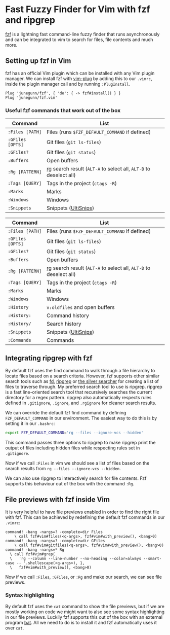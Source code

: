 # Fast Fuzzy Finder for Vim with fzf and ripgrep

[fzf](https://github.com/junegunn/fzf) is a lightning fast command-line fuzzy finder that runs asynchronously and can be integrated to vim to search for files, file contents and much more.

## Setting up fzf in Vim

fzf has an official Vim plugin which can be installed with any Vim plugin manager. We can install fzf with [vim-plug](https://github.com/junegunn/vim-plug) by adding this to our `.vimrc`, inside the plugin manager call and by running `:PlugInstall`.

```
Plug 'junegunn/fzf', { 'do': { -> fzf#install() } }
Plug 'junegunn/fzf.vim'
```

### Useful fzf commands that work out of the box

<table>
<thead>
<tr>
<th>Command</th>
<th>List</th>
</tr>
</thead>
<tbody>
<tr>
<td><code>:Files [PATH]</code></td>
<td>Files (runs <code>$FZF_DEFAULT_COMMAND</code> if defined)</td>
</tr>
<tr>
<td><code>:GFiles [OPTS]</code></td>
<td>Git files (<code>git ls-files</code>)</td>
</tr>
<tr>
<td><code>:GFiles?</code></td>
<td>Git files (<code>git status</code>)</td>
</tr>
<tr>
<td><code>:Buffers</code></td>
<td>Open buffers</td>
</tr>
<tr>
<td><code>:Rg [PATTERN]</code></td>
<td><a href="https://github.com/BurntSushi/ripgrep">rg</a> search result (<code>ALT-A</code> to select all, <code>ALT-D</code> to deselect all)</td>
</tr>
<tr>
<td><code>:Tags [QUERY]</code></td>
<td>Tags in the project (<code>ctags -R</code>)</td>
</tr>
<tr>
<td><code>:Marks</code></td>
<td>Marks</td>
</tr>
<tr>
<td><code>:Windows</code></td>
<td>Windows</td>
</tr>
<tr>
<td><code>:Snippets</code></td>
<td>Snippets (<a href="https://github.com/SirVer/ultisnips">UltiSnips</a>)</td>
</tr>
</tbody>
</table>

| Command           | List                                                                                                                    |
| ---               | ---                                                                                                                     |
| `:Files [PATH]`   | Files (runs `$FZF_DEFAULT_COMMAND` if defined)                                                                          |
| `:GFiles [OPTS]`  | Git files (`git ls-files`)                                                                                              |
| `:GFiles?`        | Git files (`git status`)                                                                                                |
| `:Buffers`        | Open buffers                                                                                                            |
| `:Rg [PATTERN]`   | [rg](https://github.com/BurntSushi/ripgrep) search result (`ALT-A` to select all, `ALT-D` to deselect all)              |
| `:Tags [QUERY]`   | Tags in the project (`ctags -R`)                                                                                        |
| `:Marks`          | Marks                                                                                                                   |
| `:Windows`        | Windows                                                                                                                 |
| `:History`        | `v:oldfiles` and open buffers                                                                                           |
| `:History:`       | Command history                                                                                                         |
| `:History/`       | Search history                                                                                                          |
| `:Snippets`       | Snippets ([UltiSnips](https://github.com/SirVer/ultisnips))                                                             |
| `:Commands`       | Commands                                                                                                                |

## Integrating ripgrep with fzf

By default fzf uses the find command to walk through a file hierarchy to locate files based on a search criteria. However, fzf supports other similar search tools such as [fd](https://github.com/sharkdp/fd), [ripgrep](https://github.com/BurntSushi/ripgrep) or [the silver searcher](https://github.com/ggreer/the_silver_searcher) for creating a list of files to traverse through. My preferred search tool to use is ripgrep. ripgrep is a fast line-oriented search tool that recursively searches the current directory for a regex pattern. ripgrep also automatically respects rules defined in `.gitignore`, `.ignore`, and `.rgignore` for cleaner search results.

We can override the default fzf find command by defining `FZF_DEFAULT_COMMAND` in our environment. The easiest way to do this is by setting it in our `.bashrc`:

```sh
export FZF_DEFAULT_COMMAND='rg --files --ignore-vcs --hidden'
```

This command passes three options to ripgrep to make ripgrep print the output of files including hidden files while respecting rules set in `.gitignore`.

Now if we call `:Files` in vim we should see a list of files based on the search results from `rg --files --ignore-vcs --hidden`.

We can also use ripgrep to interactively search for file contents. Fzf supports this behaviour out of the box with the command `:Rg`.

## File previews with fzf inside Vim

It is very helpful to have file previews enabled in order to find the right file with fzf. This can be achieved by redefining the default fzf commands in our `.vimrc`:

```
command! -bang -nargs=? -complete=dir Files
    \ call fzf#vim#files(<q-args>, fzf#vim#with_preview(), <bang>0)
command! -bang -nargs=? -complete=dir GFiles
    \ call fzf#vim#gitfiles(<q-args>, fzf#vim#with_preview(), <bang>0)
command! -bang -nargs=* Rg
  \ call fzf#vim#grep(
  \   'rg --column --line-number --no-heading --color=always --smart-case -- '.shellescape(<q-args>), 1,
  \   fzf#vim#with_preview(), <bang>0)
```

Now if we call `:Files`, `:GFiles`, or `:Rg` and make our search, we can see file previews.

### Syntax highlighting

By default fzf uses the `cat` command to show the file previews, but if we are mostly working on code we might want to also see some syntax highlighting in our file previews. Luckily fzf supports this out of the box with an external program [bat](https://github.com/sharkdp/bat). All we need to do is to install it and fzf automatically uses it over `cat`.
